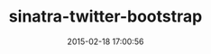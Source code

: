 ---
layout: post
title:  "sinatra-twitter-bootstrap"
repo:   "mifo/sinatra-twitter-bootstrap"
date:   2015-02-18 17:00:56
gemurl: http://github.com/mifo/sinatra-twitter-bootstrap
---